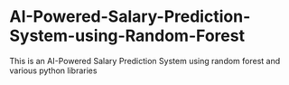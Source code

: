 # AI-Powered-Salary-Prediction-System-using-Random-Forest
This is an AI-Powered Salary Prediction System using random forest and various python libraries
